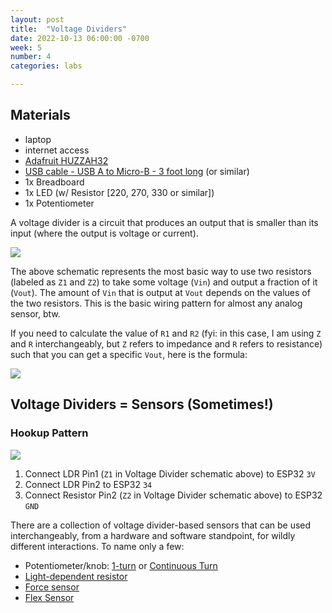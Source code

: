```yaml
---
layout: post
title:  "Voltage Dividers"
date: 2022-10-13 06:00:00 -0700
week: 5
number: 4
categories: labs

---
```


## Materials

* laptop
* internet access
* [Adafruit HUZZAH32](https://www.adafruit.com/product/3591)
* [USB cable - USB A to Micro-B - 3 foot long](https://www.adafruit.com/product/592) (or similar)
* 1x Breadboard
* 1x LED (w/ Resistor [220, 270, 330 or similar])
* 1x Potentiometer

A voltage divider is a circuit that produces an output that is smaller than its input (where the output is voltage or current).

![]({{site.url}}/assets/imgs/voltage_divider.png)

The above schematic represents the most basic way to use two resistors (labeled as `Z1` and `Z2`) to take some voltage (`Vin`) and output a fraction of it (`Vout`). The amount of `Vin` that is output at `Vout` depends on the values of the two resistors. This is the basic wiring pattern for almost any analog sensor, btw.

If you need to calculate the value of `R1` and `R2` (fyi: in this case, I am using `Z` and `R` interchangeably, but `Z` refers to impedance and `R` refers to resistance) such that you can get a specific `Vout`, here is the formula:

![]({{site.url}}/assets/imgs/voltage_divider_formula2.jpg)

## Voltage Dividers = Sensors (Sometimes!)

### Hookup Pattern

![]({{site.url}}/assets/imgs/fritzing/ldr_voltage_divider.png)

1. Connect LDR Pin1 (`Z1` in Voltage Divider schematic above) to ESP32 `3V`
2. Connect LDR Pin2 to ESP32 `34`
3. Connect Resistor Pin2 (`Z2` in Voltage Divider schematic above) to ESP32 `GND`

There are a collection of voltage divider-based sensors that can be used interchangeably, from a hardware and software standpoint, for wildly different interactions. To name only a few:

* Potentiometer/knob: [1-turn](https://www.digikey.com/product-detail/en/3852C-282-103AL/3852C-282-103AL-ND/1088605) or [Continuous Turn](https://www.digikey.com/product-detail/en/6639S-1-103/6639S-1-103-ND/274005)
* [Light-dependent resistor](https://www.sparkfun.com/products/9088)
* [Force sensor](https://www.sparkfun.com/products/9375)
* [Flex Sensor](https://www.sparkfun.com/products/10264)
